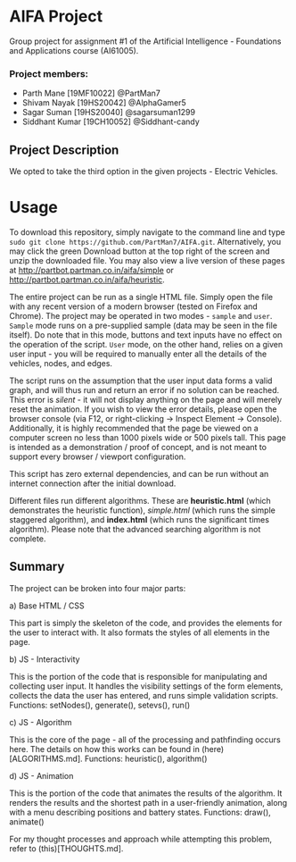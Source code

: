 # AIFA Project

Group project for assignment #1 of the Artificial Intelligence - Foundations and Applications course (AI61005).

### Project members:
* Parth Mane [19MF10022] @PartMan7
* Shivam Nayak [19HS20042] @AlphaGamer5
* Sagar Suman [19HS20040] @sagarsuman1299
* Siddhant Kumar [19CH10052] @Siddhant-candy

## Project Description
We opted to take the third option in the given projects - Electric Vehicles.


# Usage
To download this repository, simply navigate to the command line and type ``sudo git clone https://github.com/PartMan7/AIFA.git``. Alternatively, you may click the green Download button at the top right of the screen and unzip the downloaded file. You may also view a live version of these pages at http://partbot.partman.co.in/aifa/simple or http://partbot.partman.co.in/aifa/heuristic.

The entire project can be run as a single HTML file. Simply open the file with any recent version of a modern browser (tested on Firefox and Chrome).
The project may be operated in two modes - `sample` and `user`. `Sample` mode runs on a pre-supplied sample (data may be seen in the file itself). Do note that in this mode, buttons and text inputs have no effect on the operation of the script. `User` mode, on the other hand, relies on a given user input - you will be required to manually enter all the details of the vehicles, nodes, and edges.

The script runs on the assumption that the user input data forms a valid graph, and will thus run and return an error if no solution can be reached. This error is _silent_ - it will not display anything on the page and will merely reset the animation. If you wish to view the error details, please open the browser console (via F12, or right-clicking -> Inspect Element -> Console). Additionally, it is highly recommended that the page be viewed on a computer screen no less than 1000 pixels wide or 500 pixels tall. This page is intended as a demonstration / proof of concept, and is not meant to support every browser / viewport configuration.

This script has zero external dependencies, and can be run without an internet connection after the initial download.

Different files run different algorithms. These are **heuristic.html** (which demonstrates the heuristic function), *simple.html* (which runs the simple staggered algorithm), and **index.html** (which runs the significant times algorithm). Please note that the advanced searching algorithm is not complete.

## Summary
The project can be broken into four major parts:

a) Base HTML / CSS

   This part is simply the skeleton of the code, and provides the elements for the user to interact with. It also formats the styles of all elements in the page.
   

b) JS - Interactivity

   This is the portion of the code that is responsible for manipulating and collecting user input. It handles the visibility settings of the form elements, collects the data the user has entered, and runs simple validation scripts. Functions: setNodes(), generate(), setevs(), run()
   
c) JS - Algorithm

   This is the core of the page - all of the processing and pathfinding occurs here. The details on how this works can be found in (here)[ALGORITHMS.md]. Functions: heuristic(), algorithm()
   
d) JS - Animation

   This is the portion of the code that animates the results of the algorithm. It renders the results and the shortest path in a user-friendly animation, along with a menu describing positions and battery states. Functions: draw(), animate()


For my thought processes and approach while attempting this problem, refer to (this)[THOUGHTS.md].
